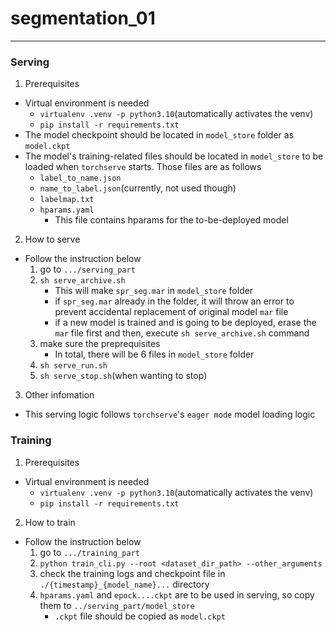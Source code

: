 # segmentation_01
---
### Serving
1. Prerequisites
- Virtual environment is needed
   - `virtualenv .venv -p python3.10`(automatically activates the venv)
   - `pip install -r requirements.txt`
- The model checkpoint should be located in `model_store` folder as `model.ckpt`
- The model's training-related files should be located in `model_store` to be loaded when `torchserve` starts. Those files are as follows
   - `label_to_name.json`
   - `name_to_label.json`(currently, not used though)
   - `labelmap.txt`
   - `hparams.yaml`
      - This file contains hparams for the to-be-deployed model

2. How to serve
- Follow the instruction below
   1. go to `.../serving_part`
   2. `sh serve_archive.sh`
      - This will make `spr_seg.mar` in `model_store` folder
      - if `spr_seg.mar` already in the folder, it will throw an error to prevent accidental replacement of original model `mar` file
      - if a new model is trained and is going to be deployed, erase the `mar` file first and then, execute `sh serve_archive.sh` command
   3. make sure the preprequisites
      - In total, there will be 6 files in `model_store` folder
   4. `sh serve_run.sh`
   5. `sh serve_stop.sh`(when wanting to stop)

3. Other infomation
- This serving logic follows `torchserve`'s `eager mode` model loading logic


### Training
1. Prerequisites
- Virtual environment is needed
   - `virtualenv .venv -p python3.10`(automatically activates the venv)
   - `pip install -r requirements.txt`

2. How to train
- Follow the instruction below
   1. go to `.../training_part`
   2. `python train_cli.py --root <dataset_dir_path> --other_arguments`
   3. check the training logs and checkpoint file in `./{timestamp}_{model_name}...` directory
   4. `hparams.yaml` and `epock....ckpt` are to be used in serving, so copy them to `../serving_part/model_store`
      - `.ckpt` file should be copied as `model.ckpt`
